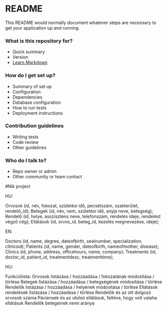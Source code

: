 # README #

This README would normally document whatever steps are necessary to get your application up and running.

### What is this repository for? ###

* Quick summary
* Version
* [Learn Markdown](https://bitbucket.org/tutorials/markdowndemo)

### How do I get set up? ###

* Summary of set up
* Configuration
* Dependencies
* Database configuration
* How to run tests
* Deployment instructions

### Contribution guidelines ###

* Writing tests
* Code review
* Other guidelines

### Who do I talk to? ###

* Repo owner or admin
* Other community or team contact

#Nik project

HU:

Orvosok (id, név, fokozat, születési idő, pecsétszám, szakterület, rendelő_id);
Betegek (id, név, nem, születési idő, anyja neve, betegség);
Rendelő (id, helye, asszisztens neve, telefonszám, rendelés ideje, rendelést végző cég);
Ellátások (id, orvos_id, beteg_id, kezelés megnevezése, ideje);

EN:

Doctors (id, name, degree, dateofbirth, sealnumber, specialization, clinicsid);
Patients (id, name, gender, dateofbirth, nameofmother, disease);
Clinics (id, phone, address, officehours, name, company);
Treatments (id, doctor_id, patient_id, treatmentdesc, treatmenttime);

HU:

Funkciólista:
Orvosok listázása / hozzáadása / fokozatának módosítása / törlése
Betegek listázása / hozzáadása / betegségének módosítása / törlése
Rendelők listázása / hozzáadása / helyének módosítása / törlése
Ellátások rendelések listázása / hozzáadása / törlése
Rendelők és az ott dolgozó orvosok száma
Páciensek és az utolsó ellátásuk, feltéve, hogy volt valaha ellátásuk
Rendelők betegeinek nemi aránya